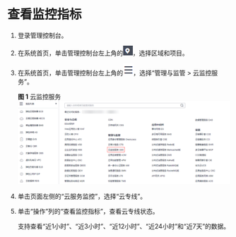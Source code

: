 # 查看监控指标<a name="dc_04_0804"></a>

1.  登录管理控制台。
2.  在系统首页，单击管理控制台左上角的![](figures/zh-cn_image_0262075526.png)，选择区域和项目。
3.  在系统首页，单击管理控制台左上角的![](figures/zh-cn_image_0262075527.png)，选择“管理与监管 \> 云监控服务”。

    **图 1**  云监控服务<a name="fig122337393817"></a>  
    ![](figures/云监控服务.png "云监控服务")

4.  单击页面左侧的“云服务监控”，选择“云专线”。
5.  单击“操作”列的“查看监控指标”，查看云专线状态。

    支持查看“近1小时”、“近3小时”、“近12小时”、“近24小时”和“近7天”的数据。


